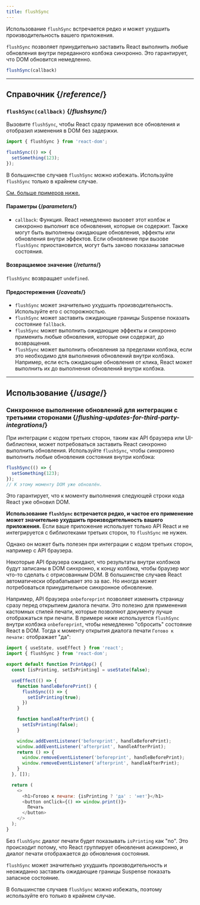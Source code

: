 ```yaml
---
title: flushSync
---
```


<Pitfall>

Использование `flushSync` встречается редко и может ухудшить производительность вашего приложения.

</Pitfall>

<Intro>

`flushSync` позволяет принудительно заставить React выполнить любые обновления внутри переданного колбэка синхронно. Это гарантирует, что DOM обновится немедленно.

```js
flushSync(callback)
```

</Intro>

<InlineToc />

---

## Справочник {/*reference*/}

### `flushSync(callback)` {/*flushsync*/}

Вызовите `flushSync`, чтобы React сразу применил все обновления и отобразил изменения в DOM без задержки.

```js
import { flushSync } from 'react-dom';

flushSync(() => {
  setSomething(123);
});
```

В большинстве случаев `flushSync` можно избежать. Используйте `flushSync` только в крайнем случае.

[См. больше примеров ниже.](#usage)

#### Параметры {/*parameters*/}


* `callback`: Функция. React немедленно вызовет этот колбэк и синхронно выполнит все обновления, которые он содержит. Также могут быть выполнены ожидающие обновления, эффекты или обновления внутри эффектов. Если обновление при вызове `flushSync` приостановится, могут быть заново показаны запасные состояния.

#### Возвращаемое значение {/*returns*/}

`flushSync` возвращает `undefined`.

#### Предостережения {/*caveats*/}

* `flushSync` может значительно ухудшить производительность. Используйте его с осторожностью.
* `flushSync` может заставить ожидающие границы Suspense показать состояние `fallback`.
* `flushSync` может выполнить ожидающие эффекты и синхронно применить любые обновления, которые они содержат, до возвращения.
* `flushSync` может выполнить обновления за пределами колбэка, если это необходимо для выполнения обновлений внутри колбэка. Например, если есть ожидающие обновления от клика, React может выполнить их до выполнения обновлений внутри колбэка.

---

## Использование {/*usage*/}

### Синхронное выполнение обновлений для интеграции с третьими сторонами {/*flushing-updates-for-third-party-integrations*/}

При интеграции с кодом третьих сторон, таким как API браузера или UI-библиотеки, может потребоваться заставить React синхронно выполнить обновления. Используйте `flushSync`, чтобы синхронно выполнить любые <CodeStep step={1}>обновления состояния</CodeStep> внутри колбэка:

```js [[1, 2, "setSomething(123)"]]
flushSync(() => {
  setSomething(123);
});
// К этому моменту DOM уже обновлён.
```

Это гарантирует, что к моменту выполнения следующей строки кода React уже обновил DOM.

**Использование `flushSync` встречается редко, и частое его применение может значительно ухудшить производительность вашего приложения.** Если ваше приложение использует только API React и не интегрируется с библиотеками третьих сторон, то `flushSync` не нужен.

Однако он может быть полезен при интеграции с кодом третьих сторон, например с API браузера.

Некоторые API браузера ожидают, что результаты внутри колбэков будут записаны в DOM синхронно, к концу колбэка, чтобы браузер мог что-то сделать с отрисованным DOM. В большинстве случаев React автоматически обрабатывает это за вас. Но иногда может потребоваться принудительное синхронное обновление.

Например, API браузера `onbeforeprint` позволяет изменить страницу сразу перед открытием диалога печати. Это полезно для применения кастомных стилей печати, которые позволяют документу лучше отображаться при печати. В примере ниже используется `flushSync` внутри колбэка `onbeforeprint`, чтобы немедленно "сбросить" состояние React в DOM. Тогда к моменту открытия диалога печати `Готово к печати:` отображает "да":

<Sandpack>

```js src/App.js active
import { useState, useEffect } from 'react';
import { flushSync } from 'react-dom';

export default function PrintApp() {
  const [isPrinting, setIsPrinting] = useState(false);

  useEffect(() => {
    function handleBeforePrint() {
      flushSync(() => {
        setIsPrinting(true);
      })
    }

    function handleAfterPrint() {
      setIsPrinting(false);
    }

    window.addEventListener('beforeprint', handleBeforePrint);
    window.addEventListener('afterprint', handleAfterPrint);
    return () => {
      window.removeEventListener('beforeprint', handleBeforePrint);
      window.removeEventListener('afterprint', handleAfterPrint);
    }
  }, []);

  return (
    <>
      <h1>Готово к печати: {isPrinting ? 'да' : 'нет'}</h1>
      <button onClick={() => window.print()}>
        Печать
      </button>
    </>
  );
}
```

</Sandpack>

Без `flushSync` диалог печати будет показывать `isPrinting` как "no". Это происходит потому, что React группирует обновления асинхронно, и диалог печати отображается до обновления состояния.

<Pitfall>

`flushSync` может значительно ухудшить производительность и неожиданно заставить ожидающие границы Suspense показать запасное состояние.

В большинстве случаев `flushSync` можно избежать, поэтому используйте его только в крайнем случае.

</Pitfall>
